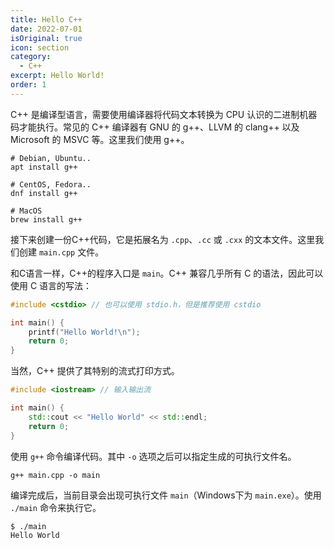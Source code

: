 ```yaml
---
title: Hello C++
date: 2022-07-01
isOriginal: true
icon: section
category:
  - C++
excerpt: Hello World!
order: 1
---
```


C++ 是编译型语言，需要使用编译器将代码文本转换为 CPU 认识的二进制机器码才能执行。常见的 C++ 编译器有 GNU 的 g++、LLVM 的 clang++ 以及 Microsoft 的 MSVC 等。这里我们使用 g++。

~~~bash:no-line-numbers
# Debian, Ubuntu..
apt install g++

# CentOS, Fedora..
dnf install g++

# MacOS
brew install g++
~~~

接下来创建一份C++代码，它是拓展名为 `.cpp`、`.cc` 或 `.cxx` 的文本文件。这里我们创建 `main.cpp` 文件。

和C语言一样，C++的程序入口是 `main`。C++ 兼容几乎所有 C 的语法，因此可以使用 C 语言的写法：

~~~cpp
#include <cstdio> // 也可以使用 stdio.h，但是推荐使用 cstdio

int main() {
    printf("Hello World!\n");
    return 0;
}
~~~

当然，C++ 提供了其特别的流式打印方式。

~~~cpp
#include <iostream> // 输入输出流

int main() {
    std::cout << "Hello World" << std::endl;
    return 0;
}
~~~

使用 `g++` 命令编译代码。其中 `-o` 选项之后可以指定生成的可执行文件名。

~~~bash:no-line-numbers
g++ main.cpp -o main
~~~

编译完成后，当前目录会出现可执行文件 `main`（Windows下为 `main.exe`）。使用 `./main` 命令来执行它。

~~~txt:no-line-numbers
$ ./main
Hello World
~~~
